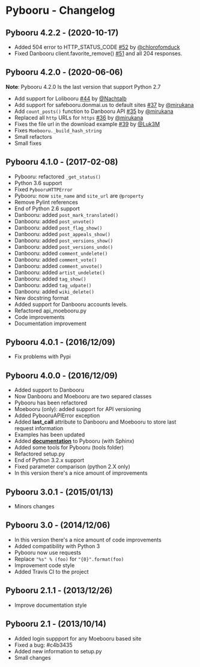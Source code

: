 # Pybooru - Changelog

## Pybooru 4.2.2 - (2020-10-17)

- Added 504 error to HTTP_STATUS_CODE [#52](https://github.com/LuqueDaniel/pybooru/pull/52) by [@chlorofomduck](https://github.com/chlorofomduck)
- Fixed Danbooru client.favorite_remove() [#51](https://github.com/LuqueDaniel/pybooru/issues/51) and all 204 responses.

## Pybooru 4.2.0 - (2020-06-06)

**Note**: Pybooru 4.2.0 Is the last version that support Python 2.7

- Add support for Lolibooru [#44](https://github.com/LuqueDaniel/pybooru/pull/44) by [@Nachtalb](https://github.com/Nachtalb)
- Add support for safebooru.donmai.us to default sites [#37](https://github.com/LuqueDaniel/pybooru/pull/37) by [@mirukana](https://github.com/mirukana)
- Add `count_posts()` function to Danbooru API [#35](https://github.com/LuqueDaniel/pybooru/pull/35) by [@mirukana](https://github.com/mirukana)
- Replaced all `http` URLs for `https` [#36](https://github.com/LuqueDaniel/pybooru/pull/36) by [@mirukana](https://github.com/mirukana)
- Fixes the file url in the download example [#39](https://github.com/LuqueDaniel/pybooru/pull/39) by [@Luk3M](https://github.com/Luk3M)
- Fixes `Moebooru._build_hash_string`
- Small refactors
- Small fixes

## Pybooru 4.1.0 - (2017-02-08)

- Pybooru: refactored `_get_status()`
- Python 3.6 support
- Fixed `PybooruHTTPError`
- Pybooru: now `site_name` and `site_url` are `@property`
- Remove Pylint references
- End of Python 2.6 support
- Danbooru: added `post_mark_translated()`
- Danbooru: added `post_unvote()`
- Danbooru: added `post_flag_show()`
- Danbooru: added `post_appeals_show()`
- Danbooru: added `post_versions_show()`
- Danbooru: added `post_versions_undo()`
- Danbooru: added `comment_undelete()`
- Danbooru: added `comment_vote()`
- Danbooru: added `comment_unvote()`
- Danbooru: added `artist_undelete()`
- Danbooru: added `tag_show()`
- Danbooru: added `tag_udpate()`
- Danbooru: added `wiki_delete()`
- New docstring format
- Added support for Danbooru accounts levels.
- Refactored api_moebooru.py
- Code improvements
- Documentation improvement

## Pybooru 4.0.1 - (2016/12/09)

- Fix problems with Pypi

## Pybooru 4.0.0 - (2016/12/09)

- Added support to Danbooru
- Now Danbooru and Moebooru are two separed classes
- Pybooru has been refactored
- Moebooru (only): added support for API versioning
- Added PybooruAPIError exception
- Added **last_call** attribute to Danbooru and Moebooru to store last request information
- Examples has been updated
- Added **[documentation](http://pybooru.readthedocs.io/en/stable/)** to Pybooru (with Sphinx)
- Added some tools for Pybooru (tools folder)
- Refactored setup.py
- End of Python 3.2.x support
- Fixed parameter comparison (python 2.X only)
- In this version there's a nice amount of improvements

## Pybooru 3.0.1 - (2015/01/13)

- Minors changes

## Pybooru 3.0 - (2014/12/06)

- In this version there's a nice amount of code improvements
- Added compatibility with Python 3
- Pybooru now use requests
- Replace `"%s" % (foo)` for `"{0}".format(foo)`
- Improvement code style
- Added Travis CI to the project

## Pybooru 2.1.1 - (2013/12/26)

- Improve documentation style

## Pybooru 2.1 - (2013/10/14)

- Added login suppport for any Moebooru based site
- Fixed a bug: #c4b3435
- Added new information to setup.py
- Small changes
